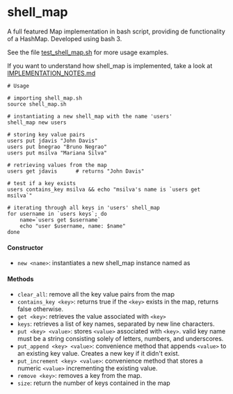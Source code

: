 # shell_map
A full featured Map implementation in bash script, providing de functionality of a HashMap. Developed using bash 3.  


See the file [test_shell_map.sh](https://github.com/bnegrao/shell_map/blob/master/test_shell_map.sh) for more usage examples.  


If you want to understand how shell_map is implemented, take a look at [IMPLEMENTATION_NOTES.md](https://github.com/bnegrao/shell_map/blob/master/IMPLEMENTATION_NOTES.md)

```
# Usage

# importing shell_map.sh
source shell_map.sh

# instantiating a new shell_map with the name 'users'
shell_map new users

# storing key value pairs
users put jdavis "John Davis"
users put bnegrao "Bruno Negrao" 
users put msilva "Mariana Silva"

# retrieving values from the map 
users get jdavis      # returns "John Davis"

# test if a key exists
users contains_key msilva && echo "msilva's name is `users get msilva`" 

# iterating through all keys in 'users' shell_map 
for username in `users keys`; do
	name=`users get $username`
	echo "user $username, name: $name"
done
```
#### Constructor
- `new <name>`: instantiates a new shell_map instance named as <name>
	
#### Methods
- `clear_all`: remove all the key value pairs from the map
- `contains_key <key>`: returns true if the `<key>` exists in the map, returns false otherwise. 
- `get <key>`: retrieves the value associated with `<key>`
- `keys`: retrieves a list of key names, separated by new line characters.
- `put <key> <value>`: stores `<value>` associated with `<key>`. valid key name must be a string consisting solely of letters, numbers, and underscores.
- `put_append <key> <value>`: convenience method that appends `<value>` to an existing key value. Creates a new key if it didn't exist.
- `put_increment <key> <value>`: convenience method that stores a numeric `<value>` incrementing the existing value.
- `remove <key>`: removes a key from the map. 
- `size`: return the number of keys contained in the map
